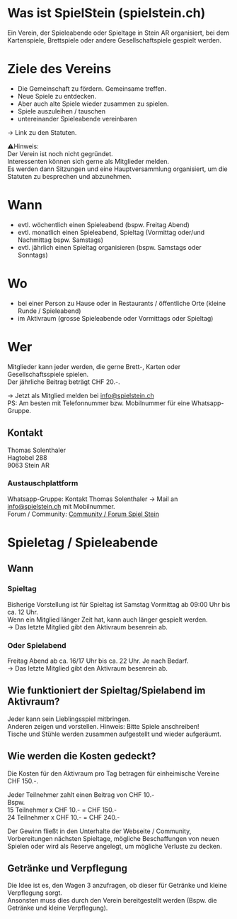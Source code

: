 # Was ist SpielStein (spielstein.ch)

Ein Verein, der Spieleabende oder Spieltage in Stein AR organisiert, bei dem Kartenspiele, Brettspiele oder andere Gesellschaftspiele gespielt werden.

# Ziele des Vereins

* Die  Gemeinschaft zu fördern. Gemeinsame treffen.
* Neue Spiele zu entdecken.
* Aber auch alte Spiele wieder zusammen zu spielen.  
* Spiele auszuleihen / tauschen  
* untereinander Spieleabende vereinbaren

→ Link zu den Statuten.

⚠️Hinweis:  
Der Verein ist noch nicht gegründet.  
Interessenten können sich gerne als Mitglieder melden.  
Es werden dann Sitzungen und eine Hauptversammlung organisiert, um die Statuten zu besprechen und abzunehmen.

# Wann

* evtl. wöchentlich einen Spieleabend (bspw. Freitag Abend)  
* evtl. monatlich einen Spieleabend, Spieltag (Vormittag oder/und Nachmittag bspw. Samstags)  
* evtl. jährlich einen Spieltag organisieren (bspw. Samstags oder Sonntags)

# Wo

* bei einer Person zu Hause oder in Restaurants / öffentliche Orte (kleine Runde / Spieleabend)  
* im Aktivraum (grosse Spieleabende oder Vormittags oder Spieltag)

# Wer

Mitglieder kann jeder werden, die gerne Brett-, Karten oder Gesellschaftsspiele spielen.  
Der jährliche Beitrag beträgt CHF 20.-.

→ Jetzt als Mitglied melden bei [info@spielstein.ch](mailto:info@spielstein.ch)  
PS: Am besten mit Telefonnummer bzw. Mobilnummer für eine Whatsapp-Gruppe.

## **Kontakt**

Thomas Solenthaler  
Hagtobel 288  
9063 Stein AR

### **Austauschplattform**

Whatsapp-Gruppe: Kontakt Thomas Solenthaler → Mail an [info@spielstein.ch](mailto:info@spielstein.ch) mit Mobilnummer.  
Forum / Community: [Community / Forum Spiel Stein](https://github.com/spielsteinar/spielstein.ch/discussions)

# Spieletag / Spieleabende

## **Wann**

### **Spieltag**

Bisherige Vorstellung ist für Spieltag ist Samstag Vormittag ab 09:00 Uhr bis ca. 12 Uhr.  
Wenn ein Mitglied länger Zeit hat, kann auch länger gespielt werden.  
→ Das letzte Mitglied gibt den Aktivraum besenrein ab.

### **Oder Spielabend**

Freitag Abend ab ca. 16/17 Uhr bis ca. 22 Uhr. Je nach Bedarf.  
→ Das letzte Mitglied gibt den Aktivraum besenrein ab.

## **Wie funktioniert der Spieltag/Spielabend im Aktivraum?**

Jeder kann sein Lieblingsspiel mitbringen.   
Anderen zeigen und vorstellen. Hinweis: Bitte Spiele anschreiben\!  
Tische und Stühle werden zusammen aufgestellt und wieder aufgeräumt.

## **Wie werden die Kosten gedeckt?**

Die Kosten für den Aktivraum pro Tag betragen für einheimische Vereine CHF 150.-.

Jeder Teilnehmer zahlt einen Beitrag von CHF 10.-  
Bspw.   
15 Teilnehmer x CHF 10.-  \= CHF 150.-  
24 Teilnehmer x CHF 10.-  \= CHF 240.-

Der Gewinn fließt in den Unterhalte der Webseite / Community, Vorbereitungen nächsten Spieltage, mögliche Beschaffungen von neuen Spielen oder wird als Reserve angelegt, um mögliche Verluste zu decken.

## **Getränke und Verpflegung**

Die Idee ist es, den Wagen 3 anzufragen, ob dieser für Getränke und kleine Verpflegung sorgt.  
Ansonsten muss dies durch den Verein bereitgestellt werden (Bspw. die Getränke und kleine Verpflegung).

